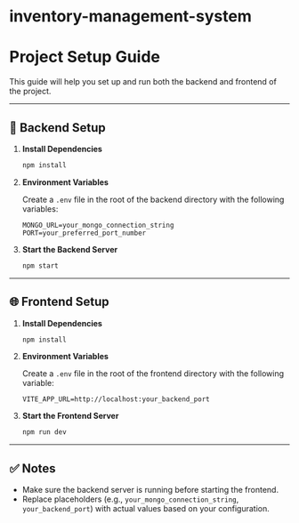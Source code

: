 # inventory-management-system

# Project Setup Guide

This guide will help you set up and run both the backend and frontend of the project.

---

## 🚀 Backend Setup

1. **Install Dependencies**

   ```bash
   npm install
   ```

2. **Environment Variables**

   Create a `.env` file in the root of the backend directory with the following variables:

   ```env
   MONGO_URL=your_mongo_connection_string
   PORT=your_preferred_port_number
   ```

3. **Start the Backend Server**

   ```bash
   npm start
   ```

---

## 🌐 Frontend Setup

1. **Install Dependencies**

   ```bash
   npm install
   ```

2. **Environment Variables**

   Create a `.env` file in the root of the frontend directory with the following variable:

   ```env
   VITE_APP_URL=http://localhost:your_backend_port
   ```

3. **Start the Frontend Server**

   ```bash
   npm run dev
   ```

---

## ✅ Notes

- Make sure the backend server is running before starting the frontend.
- Replace placeholders (e.g., `your_mongo_connection_string`, `your_backend_port`) with actual values based on your configuration.
